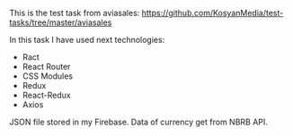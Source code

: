 This is the test task from aviasales: https://github.com/KosyanMedia/test-tasks/tree/master/aviasales

In this task I have used next technologies:
* Ract
* React Router
* CSS Modules
* Redux
* React-Redux
* Axios

JSON file stored in my Firebase. Data of currency get from NBRB API.
